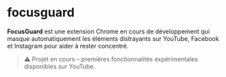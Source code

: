 # focusguard

**FocusGuard** est une extension Chrome en cours de développement qui masque automatiquement les éléments distrayants sur YouTube, Facebook et Instagram pour aider à rester concentré.

> ⚠️ Projet en cours – premières fonctionnalités expérimentales disponibles sur YouTube.
